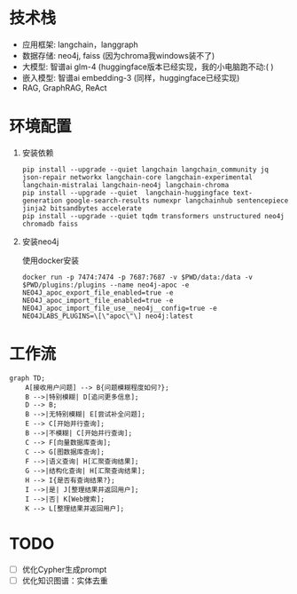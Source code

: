 # 技术栈
- 应用框架: langchain，langgraph
- 数据存储: neo4j, faiss (因为chroma我windows装不了)
- 大模型: 智谱ai glm-4 (huggingface版本已经实现，我的小电脑跑不动:( )
- 嵌入模型: 智谱ai embedding-3 (同样，huggingface已经实现)
- RAG, GraphRAG, ReAct

# 环境配置
1. 安装依赖
    ```commandline
    pip install --upgrade --quiet langchain langchain_community jq json-repair networkx langchain-core langchain-experimental langchain-mistralai langchain-neo4j langchain-chroma
    pip install --upgrade --quiet  langchain-huggingface text-generation google-search-results numexpr langchainhub sentencepiece jinja2 bitsandbytes accelerate
    pip install --upgrade --quiet tqdm transformers unstructured neo4j chromadb faiss
    ```

2. 安装neo4j

    使用docker安装
    ```commandline
    docker run -p 7474:7474 -p 7687:7687 -v $PWD/data:/data -v $PWD/plugins:/plugins --name neo4j-apoc -e NEO4J_apoc_export_file_enabled=true -e NEO4J_apoc_import_file_enabled=true -e NEO4J_apoc_import_file_use__neo4j__config=true -e NEO4JLABS_PLUGINS=\[\"apoc\"\] neo4j:latest
    ```

# 工作流
```mermaid
graph TD;
    A[接收用户问题] --> B{问题模糊程度如何?};
    B -->|特别模糊| D[追问更多信息];
    D --> B;
    B -->|无特别模糊| E[尝试补全问题];
    E --> C[开始并行查询];
    B -->|不模糊| C[开始并行查询];
    C --> F[向量数据库查询];
    C --> G[图数据库查询];
    F -->|语义查询| H[汇聚查询结果];
    G -->|结构化查询| H[汇聚查询结果];
    H --> I{是否有查询结果?};
    I -->|是| J[整理结果并返回用户];
    I -->|否| K[Web搜索];
    K --> L[整理结果并返回用户];
```

# TODO
- [ ] 优化Cypher生成prompt
- [ ] 优化知识图谱：实体去重

